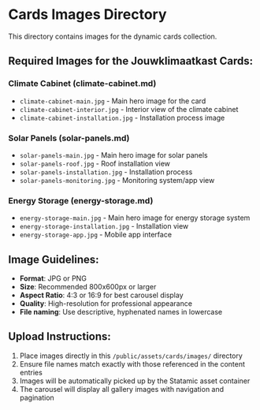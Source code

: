 # Cards Images Directory

This directory contains images for the dynamic cards collection.

## Required Images for the Jouwklimaatkast Cards:

### Climate Cabinet (climate-cabinet.md)
- `climate-cabinet-main.jpg` - Main hero image for the card
- `climate-cabinet-interior.jpg` - Interior view of the climate cabinet
- `climate-cabinet-installation.jpg` - Installation process image

### Solar Panels (solar-panels.md)
- `solar-panels-main.jpg` - Main hero image for solar panels
- `solar-panels-roof.jpg` - Roof installation view
- `solar-panels-installation.jpg` - Installation process
- `solar-panels-monitoring.jpg` - Monitoring system/app view

### Energy Storage (energy-storage.md)
- `energy-storage-main.jpg` - Main hero image for energy storage system
- `energy-storage-installation.jpg` - Installation view
- `energy-storage-app.jpg` - Mobile app interface

## Image Guidelines:
- **Format**: JPG or PNG
- **Size**: Recommended 800x600px or larger
- **Aspect Ratio**: 4:3 or 16:9 for best carousel display
- **Quality**: High-resolution for professional appearance
- **File naming**: Use descriptive, hyphenated names in lowercase

## Upload Instructions:
1. Place images directly in this `/public/assets/cards/images/` directory
2. Ensure file names match exactly with those referenced in the content entries
3. Images will be automatically picked up by the Statamic asset container
4. The carousel will display all gallery images with navigation and pagination 